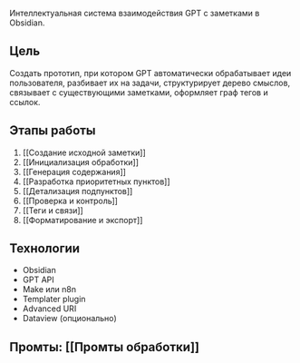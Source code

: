 
Интеллектуальная система взаимодействия GPT с заметками в Obsidian.

## Цель
Создать прототип, при котором GPT автоматически обрабатывает идеи пользователя, разбивает их на задачи, структурирует дерево смыслов, связывает с существующими заметками, оформляет граф тегов и ссылок.

## Этапы работы

1. [[Создание исходной заметки]]
2. [[Инициализация обработки]]
3. [[Генерация содержания]]
4. [[Разработка приоритетных пунктов]]
5. [[Детализация подпунктов]]
6. [[Проверка и контроль]]
7. [[Теги и связи]]
8. [[Форматирование и экспорт]]

## Технологии

- Obsidian
- GPT API
- Make или n8n
- Templater plugin
- Advanced URI
- Dataview (опционально)

## Промты: [[Промты обработки]]

